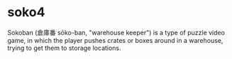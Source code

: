 # soko4
Sokoban (倉庫番 sōko-ban, "warehouse keeper") is a type of puzzle video game, in which the player pushes crates or boxes around in a warehouse, trying to get them to storage locations. 
